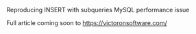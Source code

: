 Reproducing INSERT with subqueries MySQL performance issue

Full article coming soon to https://victoronsoftware.com/
